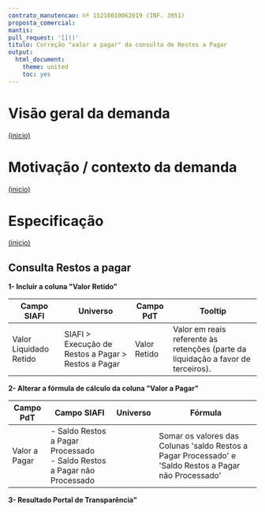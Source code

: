 ```yaml
---
contrato_manutencao: nº 15210010062019 (INF. 3951)
proposta_comercial:
mantis:
pull_request: '[]()'
titulo: Correção "valor a pagar" da consulta de Restos a Pagar
output:
  html_document:
    theme: united
    toc: yes
---
```


# Visão geral da demanda
<a href="#top">(inicio)</a>




# Motivação / contexto da demanda
<a href="#top">(inicio)</a>



# Especificação
<a href="#top">(inicio)</a>

## Consulta Restos a pagar

**1- Incluir a coluna "Valor Retido"**

| Campo SIAFI| Universo| Campo PdT | Tooltip |
|---|---|-|--|
| Valor Liquidado Retido |  SIAFI > Execução de Restos a Pagar > Restos a Pagar | Valor Retido| Valor em reais referente às retenções (parte da liquidação a favor de terceiros).

**2- Alterar a fórmula de cálculo da coluna "Valor a Pagar"**




|Campo PdT| Campo SIAFI|Universo| Fórmula|
|---|---|-|--|
| Valor a Pagar | - Saldo Restos a Pagar   Processado<br>  - Saldo Restos a Pagar não Processado | | Somar os valores das Colunas 'saldo Restos a Pagar   Processado' e 'Saldo Restos a Pagar não Processado'


**3- Resultado Portal de Transparência"**
